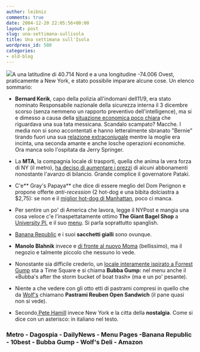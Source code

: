 ```yaml
---
author: leibniz
comments: true
date: 2004-12-20 22:05:56+00:00
layout: post
slug: una-settimana-sullisola
title: Una settimana sull'Isola
wordpress_id: 580
categories:
- old-blog
---
```


![](http://www.aski.org/kb1_00/KB12000WBM3.JPG)A
una latitudine di 40.714 Nord e a una longitudine -74.006 Ovest,
praticamente a New York, e stato possibile imparare alcune cose. Un
elenco sommario:




- **Bernard Kerik**, capo della polizia all'indomani
dell11/9, era stato nominato Responsabile nazionale della sicurezza
interna il 3 dicembre scorso (senza nemmeno un rapporto preventivo
dell'intelligence), ma si e dimesso a causa della [situazione economica poco chiara](http://www.metronews.it/det.php?id=9266&fid=adnk_id)
che riguardava una sua tata messicana. Scandalo scampato? Macche. I
media non si sono accontentati e hanno letteralmente sbranato "Bernie"
tirando fuori una sua [relazione extraconiugale](http://213.215.144.81/public_html/15000-15999/articolo_15707.html)
mentre la moglie era incinta, una seconda amante e anche losche
operazioni economiche. Ora manca solo l'ospitata da Jerry Springer.




- La **MTA**, la compagnia locale di trasporti, quella che anima la vera forza di NY (il metro), [ha deciso di aumentare i prezzi](http://nydailynews.com/front/breaking_news/story/262691p-224916c.html) di alcuni abbonamenti nonostante l'avanzo di bilancio. Grande complice il governatore Pataki. 




- C'e** Gray's Papaya** che dice di essere meglio del Dom Perignon e propone offerte _anti-recession_ (2 hot-dog e una bibita dolciastra a $2,75): se non e il [miglior hot-dog di Manhattan](http://www.hollyeats.com/Grays.htm), poco ci manca.  




- Per sentire un po' di America che lavora, legge il NYPost e mangia una cosa veloce c'e l'inaspettatamente ottimo **The Giant Bagel Shop** a [University Pl.](http://www.menupages.com/restaurantdetails.asp?neighborhoodid=0&restaurantid=729) e il suo [menu](http://www.menupages.com/screenmenu.asp?restaurantId=729&urlScreen=GV237.html). Si parla soprattutto spanglish. 




- [Banana Republic](http://www.bananarepublic.com/default.htm) e i suoi **sacchetti gialli** sono ovunque.




- **Manolo Blahnik** invece e [di fronte al nuovo Moma](http://www.10best.com/New_York/Shopping/Women%27s_Stores/?businessID=5873) (bellissimo), ma il negozio e talmente piccolo che nessuno lo vede. 




- Nonostante sia difficile crederlo, un [locale interamente ispirato a Forrest Gump](http://www.bubbagump.com/) sta a Time Square e si chiama **Bubba Gump:** nel menu anche il «Bubba's after the storm bucket of boat trash» (ma e un po' pesante). 




- Niente a che vedere con gli otto etti di pastrami compresi in quello che da [Wolf's](http://www.wolfsdeli.geomerx.com/) chiamano **Pastrami Reuben Open Sandwich** (il pane quasi non si vede).




- Secondo[ Pete Hamill](http://www.amazon.com/exec/obidos/ASIN/0316734519/ref=nosim/edazzlenet-20/002-4041788-5812859?dev-t=08FC0AFA9SSP0BEHY8G2) invece New York e la citta della **nostalgia**. Come si dice con un asterisco: in italiano nel testo.




### Metro - Dagospia - DailyNews - Menu Pages -Banana Republic - 10best - Bubba Gump - Wolf's Deli - Amazon
